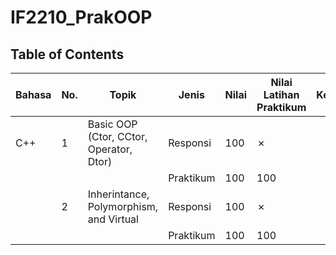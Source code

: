# IF2210_PrakOOP

## **Table of Contents**
| Bahasa | No. | Topik | Jenis | Nilai | Nilai Latihan Praktikum | Keterangan |
|------|----|----|-------|---------------|------|---|
| C++ | 1 | Basic OOP (Ctor, CCtor, Operator, Dtor) | Responsi | 100 | &cross; | |
|     |    |       | Praktikum | 100 | 100 | |
|     | 2 | Inherintance, Polymorphism, and Virtual | Responsi | 100 | &cross; | |
|     |   |       | Praktikum | 100 | 100 | |

